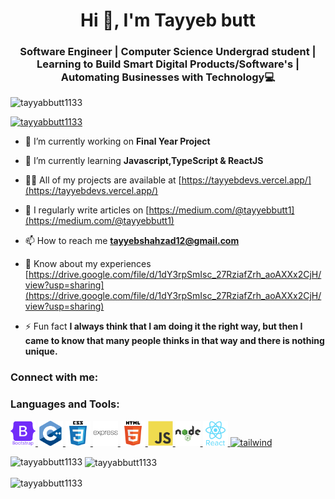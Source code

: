 <h1 align="center">Hi 👋, I'm Tayyeb butt</h1>
<h3 align="center">Software Engineer | Computer Science Undergrad student | Learning to Build Smart Digital Products/Software's | Automating Businesses with Technology💻</h3>

<p align="left"> <img src="https://komarev.com/ghpvc/?username=tayyabbutt1133&label=Profile%20views&color=0e75b6&style=flat" alt="tayyabbutt1133" /> </p>

<p align="left"> <a href="https://github.com/ryo-ma/github-profile-trophy"><img src="https://github-profile-trophy.vercel.app/?username=tayyabbutt1133" alt="tayyabbutt1133" /></a> </p>

- 🔭 I’m currently working on **Final Year Project**

- 🌱 I’m currently learning **Javascript,TypeScript & ReactJS**

- 👨‍💻 All of my projects are available at [https://tayyebdevs.vercel.app/](https://tayyebdevs.vercel.app/)

- 📝 I regularly write articles on [https://medium.com/@tayyebbutt1](https://medium.com/@tayyebbutt1)

- 📫 How to reach me **tayyebshahzad12@gmail.com**

- 📄 Know about my experiences [https://drive.google.com/file/d/1dY3rpSmIsc_27RziafZrh_aoAXXx2CjH/view?usp=sharing](https://drive.google.com/file/d/1dY3rpSmIsc_27RziafZrh_aoAXXx2CjH/view?usp=sharing)

- ⚡ Fun fact **I always think that I am doing it the right way, but then I came to know that many people thinks in that way and there is nothing unique.**

<h3 align="left">Connect with me:</h3>
<p align="left">
</p>

<h3 align="left">Languages and Tools:</h3>
<p align="left"> <a href="https://getbootstrap.com" target="_blank" rel="noreferrer"> <img src="https://raw.githubusercontent.com/devicons/devicon/master/icons/bootstrap/bootstrap-plain-wordmark.svg" alt="bootstrap" width="40" height="40"/> </a> <a href="https://www.w3schools.com/cpp/" target="_blank" rel="noreferrer"> <img src="https://raw.githubusercontent.com/devicons/devicon/master/icons/cplusplus/cplusplus-original.svg" alt="cplusplus" width="40" height="40"/> </a> <a href="https://www.w3schools.com/css/" target="_blank" rel="noreferrer"> <img src="https://raw.githubusercontent.com/devicons/devicon/master/icons/css3/css3-original-wordmark.svg" alt="css3" width="40" height="40"/> </a> <a href="https://expressjs.com" target="_blank" rel="noreferrer"> <img src="https://raw.githubusercontent.com/devicons/devicon/master/icons/express/express-original-wordmark.svg" alt="express" width="40" height="40"/> </a> <a href="https://www.w3.org/html/" target="_blank" rel="noreferrer"> <img src="https://raw.githubusercontent.com/devicons/devicon/master/icons/html5/html5-original-wordmark.svg" alt="html5" width="40" height="40"/> </a> <a href="https://developer.mozilla.org/en-US/docs/Web/JavaScript" target="_blank" rel="noreferrer"> <img src="https://raw.githubusercontent.com/devicons/devicon/master/icons/javascript/javascript-original.svg" alt="javascript" width="40" height="40"/> </a> <a href="https://nodejs.org" target="_blank" rel="noreferrer"> <img src="https://raw.githubusercontent.com/devicons/devicon/master/icons/nodejs/nodejs-original-wordmark.svg" alt="nodejs" width="40" height="40"/> </a> <a href="https://reactjs.org/" target="_blank" rel="noreferrer"> <img src="https://raw.githubusercontent.com/devicons/devicon/master/icons/react/react-original-wordmark.svg" alt="react" width="40" height="40"/> </a> <a href="https://tailwindcss.com/" target="_blank" rel="noreferrer"> <img src="https://www.vectorlogo.zone/logos/tailwindcss/tailwindcss-icon.svg" alt="tailwind" width="40" height="40"/> </a> </p>

<p><img align="left" src="https://github-readme-stats.vercel.app/api/top-langs?username=tayyabbutt1133&show_icons=true&locale=en&layout=compact" alt="tayyabbutt1133" /></p>

<p>&nbsp;<img align="center" src="https://github-readme-stats.vercel.app/api?username=tayyabbutt1133&show_icons=true&locale=en" alt="tayyabbutt1133" /></p>

<p><img align="center" src="https://github-readme-streak-stats.herokuapp.com/?user=tayyabbutt1133&" alt="tayyabbutt1133" /></p>
